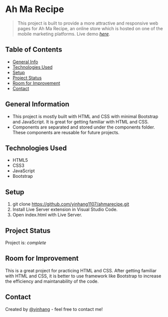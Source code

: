 # Ah Ma Recipe
> This project is built to provide a more attractive and responsive web pages for Ah Ma Recipe, an online store which is hosted on one of the mobile marketing platforms.
> Live demo [_here_](https://ahmarecipe.netlify.app/). 

## Table of Contents
* [General Info](#general-information)
* [Technologies Used](#technologies-used)
* [Setup](#setup)
* [Project Status](#project-status)
* [Room for Improvement](#room-for-improvement)
* [Contact](#contact)


## General Information
- This project is mostly built with HTML and CSS with minimal Bootstrap and JavaScript. It is great for getting familiar with HTML and CSS.
- Components are separated and stored under the components folder. These components are reusable for future projects.


## Technologies Used
- HTML5
- CSS3
- JavaScript
- Bootstrap

## Setup
1. git clone https://github.com/yinhang1107/ahmarecipe.git
2. Install Live Server extension in Visual Studio Code.
3. Open index.html with Live Server.


## Project Status
Project is:  _complete_


## Room for Improvement
This is a great project for practicing HTML and CSS. After getting familiar with HTML and CSS, it is better to use framework like Bootstrap to increase the efficiency and maintanability of the code.


## Contact
Created by [@yinhang](https://www.yinhang.netlify.app/) - feel free to contact me!

